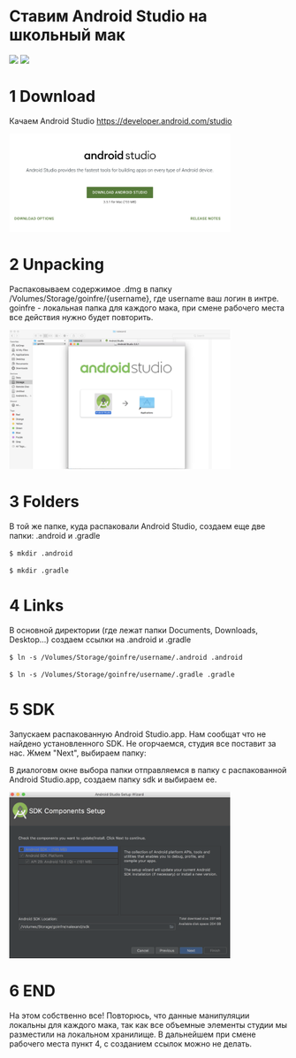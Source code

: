 # Ставим Android Studio на школьный мак
<img src="http://pngimg.com/uploads/android_logo/android_logo_PNG12.png" width="100">
<img src="https://applicant.21-school.ru/assets/school21-6c723596727df2f81ae438d54dbebc201a946c88bd5b78de4b2457bc695b59b0.svg" width="100">

# 1 Download

Качаем Android Studio https://developer.android.com/studio

<img src="https://github.com/alxdthn/AndroidStudioForSchoolMac/blob/master/src/screen1.png" width="400">

# 2 Unpacking

Распаковываем содержимое .dmg в папку /Volumes/Storage/goinfre/{username}, где username ваш логин в интре.
goinfre - локальная папка для каждого мака, при смене рабочего места все действия нужно будет повторить.

<img src="https://github.com/alxdthn/AndroidStudioForSchoolMac/blob/master/src/screen2.png" width="400">

# 3 Folders

В той же папке, куда распаковали Android Studio, создаем еще две папки: .android и .gradle

`$ mkdir .android`

`$ mkdir .gradle`

# 4 Links

В основной директории (где лежат папки Documents, Downloads, Desktop...) создаем ссылки на .android и .gradle

`$ ln -s /Volumes/Storage/goinfre/username/.android .android`

`$ ln -s /Volumes/Storage/goinfre/username/.gradle .gradle`

# 5 SDK

Запускаем распакованную Android Studio.app. Нам сообщат что не найдено установленного SDK.
Не огорчаемся, студия все поставит за нас. Жмем "Next", выбираем папку:

В диалоговм окне выбора папки отправляемся в папку с распакованной Android Studio.app, создаем папку sdk и выбираем ее.

<img src="https://github.com/alxdthn/AndroidStudioForSchoolMac/blob/master/src/screen3.png" width="400">

# 6 END

На этом собственно все! Повторюсь, что данные манипуляции локальны для каждого мака,
так как все объемные элементы студии мы разместили на локальном хранилище. В дальнейшем при смене рабочего места пункт 4, с созданием ссылок можно не делать.